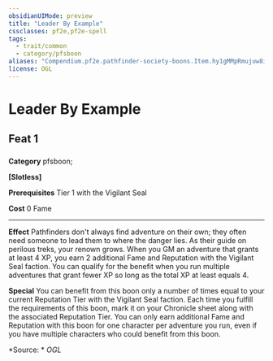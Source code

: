 ```yaml
---
obsidianUIMode: preview
title: "Leader By Example"
cssclasses: pf2e,pf2e-spell
tags:
  - trait/common
  - category/pfsboon
aliases: "Compendium.pf2e.pathfinder-society-boons.Item.hy1gMMpRmujuw8i4"
license: OGL
---
```

# Leader By Example
## Feat 1
### 

**Category** pfsboon; 




**\[Slotless\]**

**Prerequisites** Tier 1 with the Vigilant Seal

**Cost** 0 Fame

* * *

**Effect** Pathfinders don't always find adventure on their own; they often need someone to lead them to where the danger lies. As their guide on perilous treks, your renown grows. When you GM an adventure that grants at least 4 XP, you earn 2 additional Fame and Reputation with the Vigilant Seal faction. You can qualify for the benefit when you run multiple adventures that grant fewer XP so long as the total XP at least equals 4.

**Special** You can benefit from this boon only a number of times equal to your current Reputation Tier with the Vigilant Seal faction. Each time you fulfill the requirements of this boon, mark it on your Chronicle sheet along with the associated Reputation Tier. You can only earn additional Fame and Reputation with this boon for one character per adventure you run, even if you have multiple characters who could benefit from this boon.

*Source: *
*OGL*